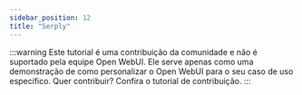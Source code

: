 ```yaml
---
sidebar_position: 12
title: "Serply"
---
```


:::warning
Este tutorial é uma contribuição da comunidade e não é suportado pela equipe Open WebUI. Ele serve apenas como uma demonstração de como personalizar o Open WebUI para o seu caso de uso específico. Quer contribuir? Confira o tutorial de contribuição.
:::
